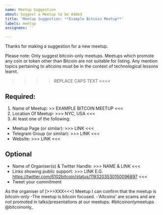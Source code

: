 ```yaml
---
name: Meetup Suggestion
about: Suggest a Meetup to be Added
title: 'Meetup Suggestion: **Example Bitcoin Meetup**'
labels: meetup
assignees: ''

---
```


Thanks for making a suggestion for a new meetup.

Please note: Only suggest bitcoin-only meetups. 
Meetups which promote any coin or token other than Bitcoin are not suitable for listing. Any mention topics pertaining to altcoins must be in the context of technological lessons learnt.

>>>> REPLACE CAPS TEXT <<<<

## Required:
1. Name of Meetup: >> EXAMPLE BITCOIN MEETUP <<< 
2.  Location Of Meetup: >>> NYC, USA <<<
3. At least one of the following:
- Meetup Page (or similar): >>> LINK <<<
- Telegram Group (or similar): >>> LINK <<<
- Website: >>> LINK <<<

## Optional 
- Name of Organiser(s) & Twitter Handle: >>> NAME & LINK <<<
- Links showing public support: >>> LINK E.G. https://twitter.com/6102bitcoin/status/1193203530150096897 <<<
- Tweet your commitment 

As the organiser of [>>>XXX<<<] Meetup I can confirm that the meetup is bitcoin-only
-The meetup is bitcoin focused.
-'Altcoins' are scams and are not promoted in talks/presentations at our meetups.
#bitcoinonlymeetups @bitcoinonly_
